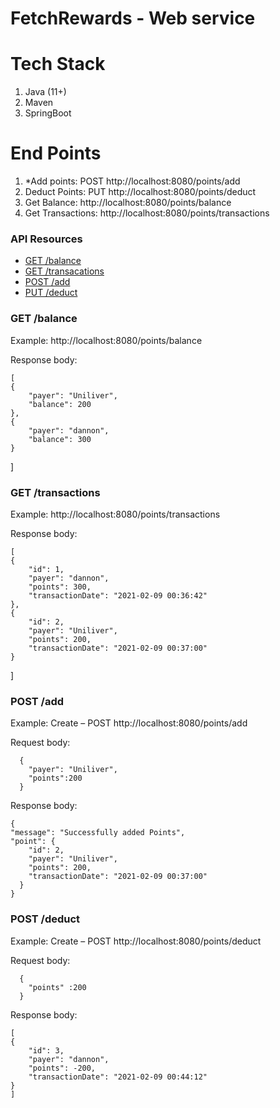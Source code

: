 # FetchRewards - Web service
# Tech Stack
1. Java (11+)
2. Maven
3. SpringBoot

# End Points
1. *Add points: POST http://localhost:8080/points/add
1. Deduct Points: PUT http://localhost:8080/points/deduct
1. Get Balance: http://localhost:8080/points/balance
1. Get Transactions: http://localhost:8080/points/transactions

### API Resources

  - [GET /balance](#get-balance)
  - [GET /transacations](#get-transactions)
  - [POST /add](#post-add)
  - [PUT /deduct](#put-deduct)

### GET /balance

Example: http://localhost:8080/points/balance

Response body:

    [
    {
        "payer": "Uniliver",
        "balance": 200
    },
    {
        "payer": "dannon",
        "balance": 300
    }
]

### GET /transactions

Example: http://localhost:8080/points/transactions

Response body:

    [
    {
        "id": 1,
        "payer": "dannon",
        "points": 300,
        "transactionDate": "2021-02-09 00:36:42"
    },
    {
        "id": 2,
        "payer": "Uniliver",
        "points": 200,
        "transactionDate": "2021-02-09 00:37:00"
    }
]



### POST /add

Example: Create – POST  http://localhost:8080/points/add

Request body:

      {
        "payer": "Uniliver",
        "points":200
      }
       

Response body:

    {
    "message": "Successfully added Points",
    "point": {
        "id": 2,
        "payer": "Uniliver",
        "points": 200,
        "transactionDate": "2021-02-09 00:37:00"
      }
    }


### POST /deduct

Example: Create – POST  http://localhost:8080/points/deduct

Request body:

      {
        "points" :200
      }
       

Response body:

    [
    {
        "id": 3,
        "payer": "dannon",
        "points": -200,
        "transactionDate": "2021-02-09 00:44:12"
    }
    ]

